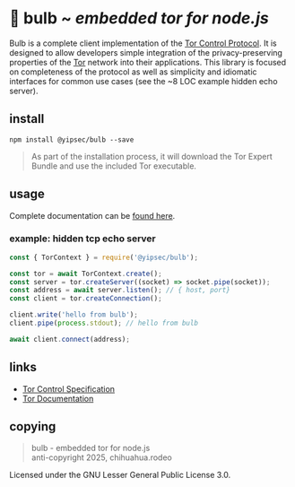 # 🧅 bulb ~ *embedded tor for node.js*

Bulb is a complete client implementation of the [Tor Control Protocol](https://gitweb.torproject.org/torspec.git/plain/control-spec.txt). 
It is designed to allow developers simple integration of the privacy-preserving properties of the [Tor](https://torprojects.org) network into their applications. 
This library is focused on completeness of the protocol as well as simplicity and idiomatic interfaces for common use cases (see the ~8 LOC example hidden echo server).


## install

```
npm install @yipsec/bulb --save
```

> As part of the installation process, it will download the Tor Expert 
> Bundle and use the included Tor executable.

## usage

Complete documentation can be [found here](https://chihuahua.rodeo/bulb).

### example: hidden tcp echo server

```js
const { TorContext } = require('@yipsec/bulb');

const tor = await TorContext.create();
const server = tor.createServer((socket) => socket.pipe(socket)); 
const address = await server.listen(); // { host, port}
const client = tor.createConnection();

client.write('hello from bulb');
client.pipe(process.stdout); // hello from bulb

await client.connect(address);
```

## links

* [Tor Control Specification](https://github.com/torproject/torspec/blob/main/control-spec.txt)
* [Tor Documentation](https://www.torproject.org/docs/documentation.html.en)

## copying

> bulb - embedded tor for node.js  
> anti-copyright 2025, chihuahua.rodeo

Licensed under the GNU Lesser General Public License 3.0.

